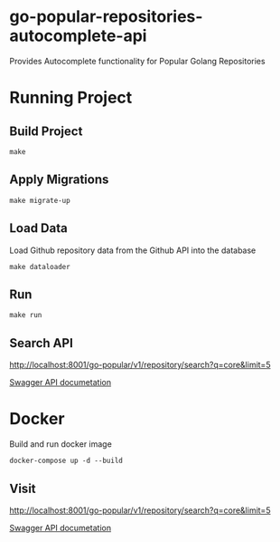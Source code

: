 # go-popular-repositories-autocomplete-api
Provides Autocomplete functionality for Popular Golang Repositories 


# Running Project
## Build Project
```
make
```

## Apply Migrations
```
make migrate-up
```

## Load Data
Load Github repository data from the Github API into the database
```
make dataloader
```

## Run
```
make run
```

## Search API
[http://localhost:8001/go-popular/v1/repository/search?q=core&limit=5](http://localhost:8001/go-popular/v1/repository/search?q=core&limit=5)

[Swagger API documetation](http://localhost:8001/go-popular/v1/swagger/index.html)


# Docker
Build and run docker image
```
docker-compose up -d --build
```

## Visit
[http://localhost:8001/go-popular/v1/repository/search?q=core&limit=5](http://localhost:8001/go-popular/v1/repository/search?q=core&limit=5)

[Swagger API documetation](http://localhost:8001/go-popular/v1/swagger/index.html)
